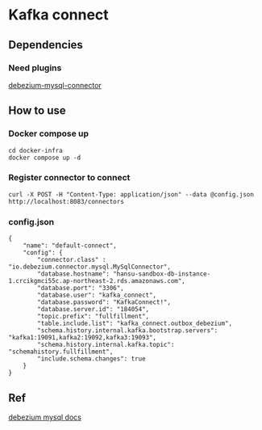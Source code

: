 # Kafka connect

## Dependencies
### Need plugins

[debezium-mysql-connector](https://repo1.maven.org/maven2/io/debezium/debezium-connector-mysql/2.7.1.Final/debezium-connector-mysql-2.7.1.Final-plugin.tar.gz)


## How to use
### Docker compose up
```
cd docker-infra
docker compose up -d
```

### Register connector to connect
```
curl -X POST -H "Content-Type: application/json" --data @config.json http://localhost:8083/connectors
```

### config.json
```
{
    "name": "default-connect",
    "config": {
        "connector.class" : "io.debezium.connector.mysql.MySqlConnector",
        "database.hostname": "hansu-sandbox-db-instance-1.crcikgmci55c.ap-northeast-2.rds.amazonaws.com",
        "database.port": "3306",
        "database.user": "kafka_connect",
        "database.password": "KafkaConnect!",
        "database.server.id": "184054",
        "topic.prefix": "fullfillment",
        "table.include.list": "kafka_connect.outbox_debezium",
        "schema.history.internal.kafka.bootstrap.servers": "kafka1:19091,kafka2:19092,kafka3:19093",
        "schema.history.internal.kafka.topic": "schemahistory.fullfillment",
        "include.schema.changes": true
    }
}
```

## Ref
[debezium mysql docs](https://debezium.io/documentation/reference/stable/connectors/mysql.html)